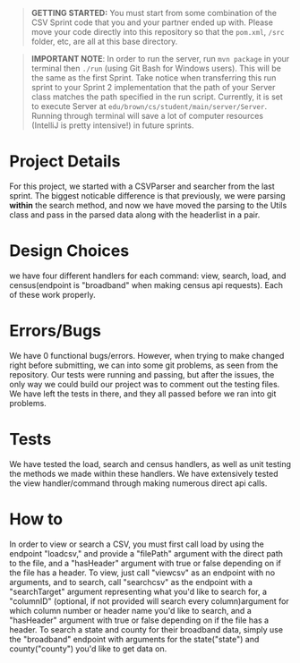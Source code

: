 > **GETTING STARTED:** You must start from some combination of the CSV Sprint code that you and your partner ended up with. Please move your code directly into this repository so that the `pom.xml`, `/src` folder, etc, are all at this base directory.

> **IMPORTANT NOTE**: In order to run the server, run `mvn package` in your terminal then `./run` (using Git Bash for Windows users). This will be the same as the first Sprint. Take notice when transferring this run sprint to your Sprint 2 implementation that the path of your Server class matches the path specified in the run script. Currently, it is set to execute Server at `edu/brown/cs/student/main/server/Server`. Running through terminal will save a lot of computer resources (IntelliJ is pretty intensive!) in future sprints.

# Project Details

For this project, we started with a CSVParser and searcher from the last sprint. The biggest noticable difference is that previously, we were parsing **within** the search method, and now we have moved the parsing to the Utils class and pass in the parsed data along with the headerlist in a pair.
# Design Choices

we have four different handlers for each command: view, search, load, and census(endpoint is "broadband" when making census api requests). Each of these work properly. 

# Errors/Bugs

We have 0 functional bugs/errors. However, when trying to make changed right before submitting, we can into some git problems, as seen from the repository. Our tests were running and passing, but after the issues, the only way we could build our project was to comment out the testing files. We have left the tests in there, and they all passed before we ran into git problems. 

# Tests

We have tested the load, search and census handlers, as well as unit testing the methods we made within these handlers. We have extensively tested the view handler/command through making numerous direct api calls. 

# How to

In order to view or search a CSV, you must first call load by using the endpoint "loadcsv," and provide a "filePath" argument with the direct path to the file, and a "hasHeader" argument with true or false depending on if the file has a header. To view, just call "viewcsv" as an endpoint with no arguments, and to search, call "searchcsv" as the endpoint with a "searchTarget" argument representing what you'd like to search for, a "columnID" (optional, if not provided will search every column)argument for which column number or header name you'd like to search, and a "hasHeader" argument with true or false depending on if the file has a header. To search a state and county for their broadband data, simply use the "broadband" endpoint with arguments for the state("state") and county("county") you'd like to get data on. 
